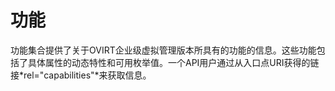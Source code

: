 # 功能

功能集合提供了关于OVIRT企业级虚拟管理版本所具有的功能的信息。这些功能包括了具体属性的动态特性和可用枚举值。一个API用户通过从入口点URI获得的链接*rel="capabilities"*来获取信息。

